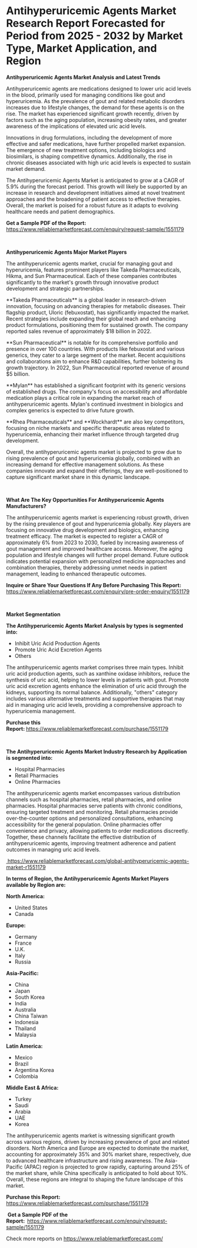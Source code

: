 <p><h1>Antihyperuricemic Agents Market Research Report Forecasted for Period from 2025 -  2032 by Market Type, Market Application, and Region</h1></p><p><strong>Antihyperuricemic Agents Market Analysis and Latest Trends</strong></p>
<p><p>Antihyperuricemic agents are medications designed to lower uric acid levels in the blood, primarily used for managing conditions like gout and hyperuricemia. As the prevalence of gout and related metabolic disorders increases due to lifestyle changes, the demand for these agents is on the rise. The market has experienced significant growth recently, driven by factors such as the aging population, increasing obesity rates, and greater awareness of the implications of elevated uric acid levels.</p><p>Innovations in drug formulations, including the development of more effective and safer medications, have further propelled market expansion. The emergence of new treatment options, including biologics and biosimilars, is shaping competitive dynamics. Additionally, the rise in chronic diseases associated with high uric acid levels is expected to sustain market demand.</p><p>The Antihyperuricemic Agents Market is anticipated to grow at a CAGR of 5.9% during the forecast period. This growth will likely be supported by an increase in research and development initiatives aimed at novel treatment approaches and the broadening of patient access to effective therapies. Overall, the market is poised for a robust future as it adapts to evolving healthcare needs and patient demographics.</p></p>
<p><strong>Get a Sample PDF of the Report:&nbsp;</strong> <a href="https://www.reliablemarketforecast.com/enquiry/request-sample/1551179?utm_campaign=3327&utm_medium=2&utm_source=Github&utm_content=ia&utm_term=08032025&utm_id=antihyperuricemic-agents">https://www.reliablemarketforecast.com/enquiry/request-sample/1551179</a></p>
<p>&nbsp;</p>
<p><strong>Antihyperuricemic Agents Major Market Players</strong></p>
<p><p>The antihyperuricemic agents market, crucial for managing gout and hyperuricemia, features prominent players like Takeda Pharmaceuticals, Hikma, and Sun Pharmaceutical. Each of these companies contributes significantly to the market's growth through innovative product development and strategic partnerships.</p><p>**Takeda Pharmaceuticals** is a global leader in research-driven innovation, focusing on advancing therapies for metabolic diseases. Their flagship product, Uloric (febuxostat), has significantly impacted the market. Recent strategies include expanding their global reach and enhancing product formulations, positioning them for sustained growth. The company reported sales revenue of approximately $18 billion in 2022.</p><p>**Sun Pharmaceutical** is notable for its comprehensive portfolio and presence in over 100 countries. With products like febuxostat and various generics, they cater to a large segment of the market. Recent acquisitions and collaborations aim to enhance R&D capabilities, further bolstering its growth trajectory. In 2022, Sun Pharmaceutical reported revenue of around $5 billion.</p><p>**Mylan** has established a significant footprint with its generic versions of established drugs. The company's focus on accessibility and affordable medication plays a critical role in expanding the market reach of antihyperuricemic agents. Mylan's continued investment in biologics and complex generics is expected to drive future growth.</p><p>**Rhea Pharmaceuticals** and **Wockhardt** are also key competitors, focusing on niche markets and specific therapeutic areas related to hyperuricemia, enhancing their market influence through targeted drug development.</p><p>Overall, the antihyperuricemic agents market is projected to grow due to rising prevalence of gout and hyperuricemia globally, combined with an increasing demand for effective management solutions. As these companies innovate and expand their offerings, they are well-positioned to capture significant market share in this dynamic landscape.</p></p>
<p>&nbsp;</p>
<p><strong>What Are The Key Opportunities For Antihyperuricemic Agents Manufacturers?</strong></p>
<p><p>The antihyperuricemic agents market is experiencing robust growth, driven by the rising prevalence of gout and hyperuricemia globally. Key players are focusing on innovative drug development and biologics, enhancing treatment efficacy. The market is expected to register a CAGR of approximately 6% from 2023 to 2030, fueled by increasing awareness of gout management and improved healthcare access. Moreover, the aging population and lifestyle changes will further propel demand. Future outlook indicates potential expansion with personalized medicine approaches and combination therapies, thereby addressing unmet needs in patient management, leading to enhanced therapeutic outcomes.</p></p>
<p><strong>Inquire or Share Your Questions If Any Before Purchasing This Report:</strong> <a href="https://www.reliablemarketforecast.com/enquiry/pre-order-enquiry/1551179?utm_campaign=3327&utm_medium=2&utm_source=Github&utm_content=ia&utm_term=08032025&utm_id=antihyperuricemic-agents">https://www.reliablemarketforecast.com/enquiry/pre-order-enquiry/1551179</a></p>
<p>&nbsp;</p>
<p><strong>Market Segmentation</strong></p>
<p><strong>The Antihyperuricemic Agents Market Analysis by types is segmented into:</strong></p>
<p><ul><li>Inhibit Uric Acid Production Agents</li><li>Promote Uric Acid Excretion Agents</li><li>Others</li></ul></p>
<p><p>The antihyperuricemic agents market comprises three main types. Inhibit uric acid production agents, such as xanthine oxidase inhibitors, reduce the synthesis of uric acid, helping to lower levels in patients with gout. Promote uric acid excretion agents enhance the elimination of uric acid through the kidneys, supporting its normal balance. Additionally, "others" category includes various alternative treatments and supportive therapies that may aid in managing uric acid levels, providing a comprehensive approach to hyperuricemia management.</p></p>
<p><strong>Purchase this Report:&nbsp;</strong><a href="https://www.reliablemarketforecast.com/purchase/1551179?utm_campaign=3327&utm_medium=2&utm_source=Github&utm_content=ia&utm_term=08032025&utm_id=antihyperuricemic-agents">https://www.reliablemarketforecast.com/purchase/1551179</a></p>
<p>&nbsp;</p>
<p><strong>The Antihyperuricemic Agents Market Industry Research by Application is segmented into:</strong></p>
<p><ul><li>Hospital Pharmacies</li><li>Retail Pharmacies</li><li>Online Pharmacies</li></ul></p>
<p><p>The antihyperuricemic agents market encompasses various distribution channels such as hospital pharmacies, retail pharmacies, and online pharmacies. Hospital pharmacies serve patients with chronic conditions, ensuring targeted treatment and monitoring. Retail pharmacies provide over-the-counter options and personalized consultations, enhancing accessibility for the general population. Online pharmacies offer convenience and privacy, allowing patients to order medications discreetly. Together, these channels facilitate the effective distribution of antihyperuricemic agents, improving treatment adherence and patient outcomes in managing uric acid levels.</p></p>
<p><a href="https://www.reliablemarketforecast.com/global-antihyperuricemic-agents-market-r1551179?utm_campaign=3327&utm_medium=2&utm_source=Github&utm_content=ia&utm_term=08032025&utm_id=antihyperuricemic-agents">&nbsp;https://www.reliablemarketforecast.com/global-antihyperuricemic-agents-market-r1551179</a></p>
<p><strong>In terms of Region, the Antihyperuricemic Agents Market Players available by Region are:</strong></p>
<p>
    <p> <strong> North America: </strong>
        <ul>
            <li>United States</li>
            <li>Canada</li>
        </ul>
        </p> 
    <p> <strong> Europe: </strong>
        <ul>
            <li>Germany</li>
            <li>France</li>
            <li>U.K.</li>
            <li>Italy</li>
            <li>Russia</li>
        </ul>
        </p> 
    <p> <strong> Asia-Pacific: </strong>
        <ul>
            <li>China</li>
            <li>Japan</li>
            <li>South Korea</li>
            <li>India</li>
            <li>Australia</li>
            <li>China Taiwan</li>
            <li>Indonesia</li>
            <li>Thailand</li>
            <li>Malaysia</li>
        </ul>
        </p> 
    <p> <strong> Latin America: </strong>
        <ul>
            <li>Mexico</li>
            <li>Brazil</li>
            <li>Argentina Korea</li>
            <li>Colombia</li>
        </ul>
        </p> 
    <p> <strong> Middle East & Africa: </strong>
        <ul>
            <li>Turkey</li>
            <li>Saudi</li>
            <li>Arabia</li>
            <li>UAE</li>
            <li>Korea</li>
        </ul>
    </p>
    </p>
<p><p>The antihyperuricemic agents market is witnessing significant growth across various regions, driven by increasing prevalence of gout and related disorders. North America and Europe are expected to dominate the market, accounting for approximately 35% and 30% market share, respectively, due to advanced healthcare infrastructure and rising awareness. The Asia-Pacific (APAC) region is projected to grow rapidly, capturing around 25% of the market share, while China specifically is anticipated to hold about 10%. Overall, these regions are integral to shaping the future landscape of this market.</p></p>
<p><strong>Purchase this Report: </strong><a href="https://www.reliablemarketforecast.com/purchase/1551179?utm_campaign=3327&utm_medium=2&utm_source=Github&utm_content=ia&utm_term=08032025&utm_id=antihyperuricemic-agents">https://www.reliablemarketforecast.com/purchase/1551179</a></p>
<p>&nbsp;<strong>Get a Sample PDF of the Report:&nbsp;&nbsp;</strong><a href="https://www.reliablemarketforecast.com/enquiry/request-sample/1551179?utm_campaign=3327&utm_medium=2&utm_source=Github&utm_content=ia&utm_term=08032025&utm_id=antihyperuricemic-agents">https://www.reliablemarketforecast.com/enquiry/request-sample/1551179</a></p>
<p><strong></strong></p>
<p>Check more reports on <a href="https://www.reliablemarketforecast.com/?utm_campaign=3327&utm_medium=2&utm_source=Github&utm_content=ia&utm_term=08032025&utm_id=antihyperuricemic-agents">https://www.reliablemarketforecast.com/</a></p>
